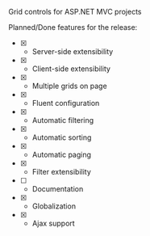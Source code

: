 Grid controls for ASP.NET MVC projects

Planned/Done features for the release:
- [x] - Server-side extensibility
- [x] - Client-side extensibility
- [x] - Multiple grids on page
- [x] - Fluent configuration
- [x] - Automatic filtering
- [x] - Automatic sorting
- [x] - Automatic paging
- [x] - Filter extensibility
- [ ] - Documentation
- [x] - Globalization
- [x] - Ajax support